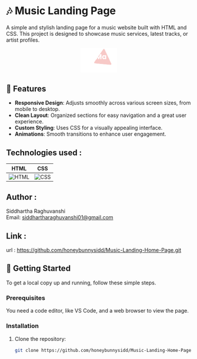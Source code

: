 # 🎶 Music Landing Page

A simple and stylish landing page for a music website built with HTML and CSS. This project is designed to showcase music services, latest tracks, or artist profiles.

<div align="center">
  <img src="Media/logo.png" width="100" height="auto">
</div>

## 📑 Features

- **Responsive Design**: Adjusts smoothly across various screen sizes, from mobile to desktop.
- **Clean Layout**: Organized sections for easy navigation and a great user experience.
- **Custom Styling**: Uses CSS for a visually appealing interface.
- **Animations**: Smooth transitions to enhance user engagement.

## Technologies used :

| HTML                                                                                | CSS                                                                               |
| ----------------------------------------------------------------------------------- | --------------------------------------------------------------------------------- |
| <img src="https://cdn.worldvectorlogo.com/logos/html-1.svg" alt="HTML" width="65"/> | <img src="https://cdn.worldvectorlogo.com/logos/css-3.svg" alt="CSS" width="65"/> |

## Author :

Siddhartha Raghuvanshi <br>
Email: siddhartharaghuvanshi01@gmail.com

## Link :

url : https://github.com/honeybunnysidd/Music-Landing-Home-Page.git

## 🚀 Getting Started

To get a local copy up and running, follow these simple steps.

### Prerequisites

You need a code editor, like VS Code, and a web browser to view the page.

### Installation

1. Clone the repository:
   ```bash
   git clone https://github.com/honeybunnysidd/Music-Landing-Home-Page.git
   ```
